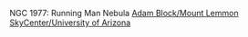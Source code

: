 NGC 1977: Running Man Nebula
<a href="http://skycenter.arizona.edu/gallery/Nebulae/NGC1977">Adam Block/Mount Lemmon SkyCenter/University of Arizona</a>